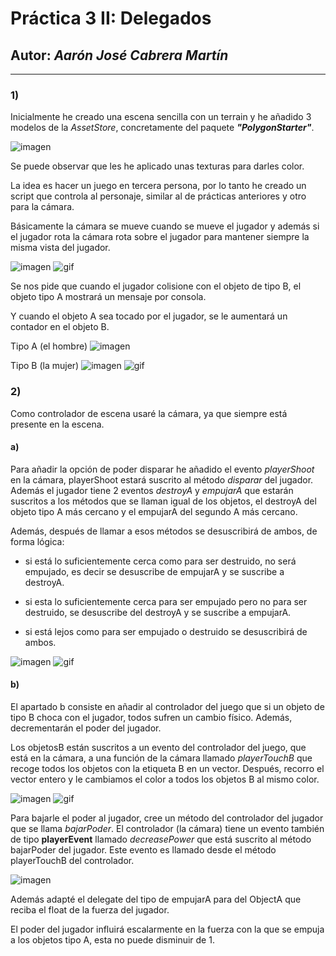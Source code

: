 # Práctica 3 II: Delegados
## Autor: _Aarón José Cabrera Martín_
---

### 1)

Inicialmente he creado una escena sencilla con un terrain y he añadido 3 modelos de la _AssetStore_, concretamente del paquete **_"PolygonStarter"_**.

![imagen](/media/1.1.png)

Se puede observar que les he aplicado unas texturas para darles color.

La idea es hacer un juego en tercera persona, por lo tanto he creado un script que controla al personaje, similar al de prácticas anteriores y otro para la cámara.

Básicamente la cámara se mueve cuando se mueve el jugador y además si el jugador rota la cámara rota sobre el jugador para mantener siempre la misma vista del jugador.

![imagen](/media/1.2.png)
![gif](/media/1.3.gif)

Se nos pide que cuando el jugador colisione con el objeto de tipo B, el objeto tipo A mostrará un mensaje por consola.

Y cuando el objeto A sea tocado por el jugador, se le aumentará un contador en el objeto B.

Tipo A (el hombre)
![imagen](/media/1.4.png)

Tipo B (la mujer)
![imagen](/media/1.5.png)
![gif](/media/1.6.gif)

### 2)

Como controlador de escena usaré la cámara, ya que siempre está presente en la escena.

#### a)

Para añadir la opción de poder disparar he añadido el evento _playerShoot_ en la cámara, playerShoot estará suscrito al método _disparar_ del jugador. Además el jugador tiene 2 eventos _destroyA_ y _empujarA_ que estarán suscritos a los métodos que se llaman igual de los objetos, el destroyA del objeto tipo A más cercano y el empujarA del segundo A más cercano. 

Además, después de llamar a esos métodos se desuscribirá de ambos, de forma lógica:

- si está lo suficientemente cerca como para ser destruido, no será empujado, es decir se desuscribe de empujarA y se suscribe a destroyA.

- si esta lo suficientemente cerca para ser empujado pero no para ser destruido, se desuscribe del destroyA y se suscribe a empujarA.

- si está lejos como para ser empujado o destruido se desuscribirá de ambos.

![imagen](/media/2.a.png)
![gif](/media/2.a.1.gif)

#### b)

El apartado b consiste en añadir al controlador del juego que si un objeto de tipo B choca con el jugador, todos sufren un cambio físico. Además, decrementarán el poder del jugador.  

Los objetosB están suscritos a un evento del controlador del juego, que está en la cámara, a una función de la cámara llamado _playerTouchB_ que recoge todos los objetos con la etiqueta B en un vector. Después, recorro el vector entero y le cambiamos el color a todos los objetos B al mismo color.

![imagen](/media/2.b.png)
![gif](/media/2.b.1.gif)


Para bajarle el poder al jugador, cree un método del controlador del jugador que se llama _bajarPoder_. El controlador (la cámara) tiene un evento también de tipo **playerEvent** llamado _decreasePower_ que está suscrito al método bajarPoder del jugador. Este evento es llamado desde el método playerTouchB del controlador.

![imagen](/media/2.b.2.png)

Además adapté el delegate del tipo de empujarA para del ObjectA que reciba el float de la fuerza del jugador. 

El poder del jugador influirá escalarmente en la fuerza con la que se empuja a los objetos tipo A, esta no puede disminuir de 1.